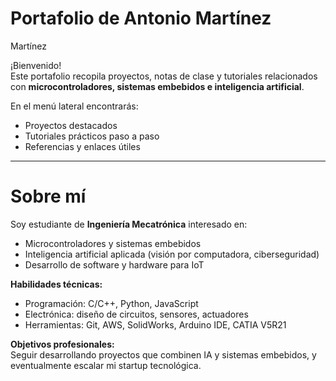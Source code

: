# Portafolio de Antonio Martínez
Martínez

¡Bienvenido!   
Este portafolio recopila proyectos, notas de clase y tutoriales relacionados con **microcontroladores, sistemas embebidos e inteligencia artificial**.

En el menú lateral encontrarás:  
- Proyectos destacados    
- Tutoriales prácticos paso a paso  
- Referencias y enlaces útiles

---

# Sobre mí

Soy estudiante de **Ingeniería Mecatrónica** interesado en:  
- Microcontroladores y sistemas embebidos  
- Inteligencia artificial aplicada (visión por computadora, ciberseguridad)  
- Desarrollo de software y hardware para IoT  

**Habilidades técnicas:**  
- Programación: C/C++, Python, JavaScript  
- Electrónica: diseño de circuitos, sensores, actuadores  
- Herramientas: Git, AWS, SolidWorks, Arduino IDE, CATIA V5R21  

**Objetivos profesionales:**  
Seguir desarrollando proyectos que combinen IA y sistemas embebidos, y eventualmente escalar mi startup tecnológica.
